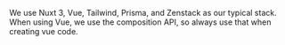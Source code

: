 We use Nuxt 3, Vue, Tailwind, Prisma, and Zenstack as our typical stack. When using Vue, we use the composition API, so always use that when creating vue code.
